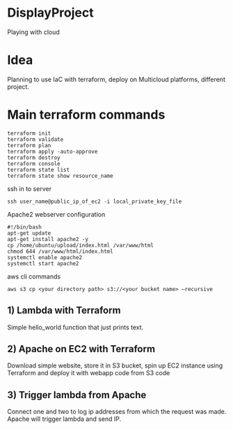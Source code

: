 # DisplayProject
Playing with cloud
# Idea
Planning to use IaC with terraform, deploy on Multicloud platforms, different project.
# Main terraform commands
```
terraform init
terraform validate
terraform plan
terraform apply -auto-approve
terraform destroy
terraform console
terraform state list
terraform state show resource_name

```
ssh in to server
```
ssh user_name@public_ip_of_ec2 -i local_private_key_file

```
Apache2 webserver configuration
```
#!/bin/bash
apt-get update
apt-get install apache2 -y
cp /home/ubuntu/upload/index.html /var/www/html
chmod 644 /var/www/html/index.html
systemctl enable apache2
systemctl start apache2
```
aws cli commands
```
aws s3 cp <your directory path> s3://<your bucket name> –recursive
```

## 1) Lambda with Terraform
Simple hello_world function that just prints text.
## 2) Apache on EC2 with Terraform
Download simple website, store it in S3 bucket, spin up EC2 instance using Terraform and deploy it with webapp code from S3 code

## 3) Trigger lambda from Apache
Connect one and two to log ip addresses from which the request was made.
Apache will trigger lambda and send IP.
